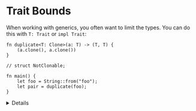 # Trait Bounds

When working with generics, you often want to limit the types. You can do this
with `T: Trait` or `impl Trait`:

```rust,editable
fn duplicate<T: Clone>(a: T) -> (T, T) {
    (a.clone(), a.clone())
}

// struct NotClonable;

fn main() {
    let foo = String::from("foo");
    let pair = duplicate(foo);
}
```

<details>

Consider showing a `where` clause syntax. Students can encounter it too when reading code.
    
```rust,ignore
fn duplicate<T>(a: T) -> (T, T)
where
    T: Clone,
{
    (a.clone(), a.clone())
}
```

* It declutters the function signature if you have many parameters.
* It has additional features making it more powerful.
    * If someone asks, the extra feature is that the type on the left of ":" can be arbitrary, like `Option<T>`.
    
</details>
